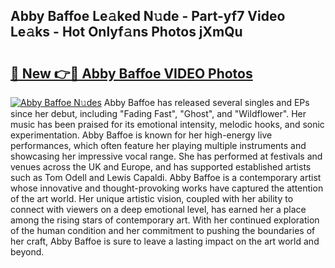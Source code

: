 ## Abby Baffoe Le𝚊ked N𝚞de - Part-yf7 Video Le𝚊ks - Hot Onlyf𝚊ns Photos jXmQu

# <h2><a href="http://ab54032.deff.icu/?id=Abby+Baffoe">🔗 New 👉🔴 Abby Baffoe VIDEO Photos</a></h2>

[![Abby Baffoe N𝚞des](https://i.imgur.com/rIISA9y.gif)](http://ab54032.deff.icu/?id=Abby+Baffoe)
Abby Baffoe has released several singles and EPs since her debut, including "Fading Fast", "Ghost", and "Wildflower". Her music has been praised for its emotional intensity, melodic hooks, and sonic experimentation. Abby Baffoe is known for her high-energy live performances, which often feature her playing multiple instruments and showcasing her impressive vocal range. She has performed at festivals and venues across the UK and Europe, and has supported established artists such as Tom Odell and Lewis Capaldi. Abby Baffoe is a contemporary artist whose innovative and thought-provoking works have captured the attention of the art world. Her unique artistic vision, coupled with her ability to connect with viewers on a deep emotional level, has earned her a place among the rising stars of contemporary art. With her continued exploration of the human condition and her commitment to pushing the boundaries of her craft, Abby Baffoe is sure to leave a lasting impact on the art world and beyond.
